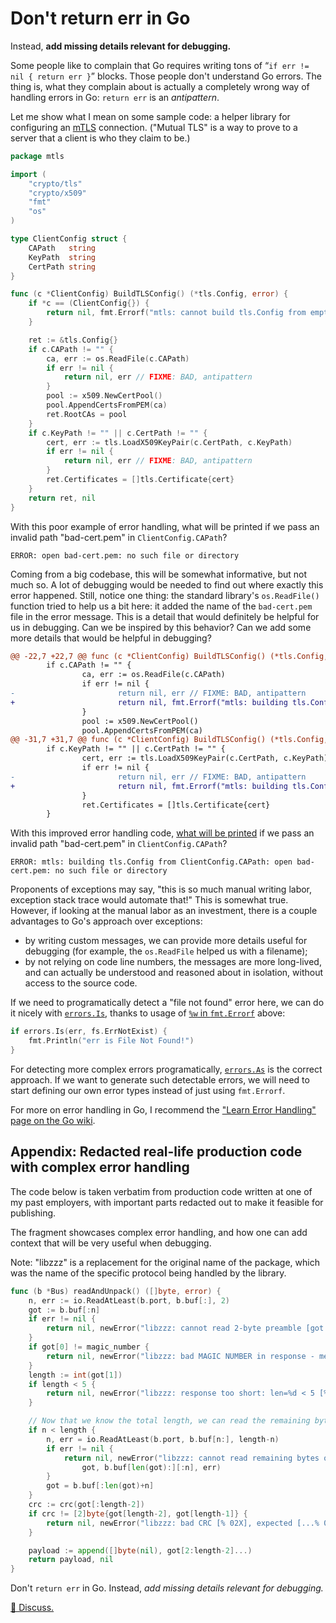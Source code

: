 # Don't return err in Go

Instead, **add missing details relevant for debugging.**

Some people like to complain
that Go requires writing tons of “`if err != nil { return err }`” blocks. 
Those people don't understand Go errors.
The thing is, what they complain about
is actually a completely wrong way of handling errors in Go:
`return err` is an *antipattern*.

Let me show what I mean on some sample code:
a helper library for configuring an [mTLS](https://en.wikipedia.org/wiki/mTLS#mTLS) connection.
("Mutual TLS" is a way to prove to a server that a client is who they claim to be.)

```go
package mtls

import (
	"crypto/tls"
	"crypto/x509"
	"fmt"
	"os"
)

type ClientConfig struct {
	CAPath   string
	KeyPath  string
	CertPath string
}

func (c *ClientConfig) BuildTLSConfig() (*tls.Config, error) {
	if *c == (ClientConfig{}) {
		return nil, fmt.Errorf("mtls: cannot build tls.Config from empty ClientConfig")
	}

	ret := &tls.Config{}
	if c.CAPath != "" {
		ca, err := os.ReadFile(c.CAPath)
		if err != nil {
			return nil, err // FIXME: BAD, antipattern
		}
		pool := x509.NewCertPool()
		pool.AppendCertsFromPEM(ca)
		ret.RootCAs = pool
	}
	if c.KeyPath != "" || c.CertPath != "" {
		cert, err := tls.LoadX509KeyPair(c.CertPath, c.KeyPath)
		if err != nil {
			return nil, err // FIXME: BAD, antipattern
		}
		ret.Certificates = []tls.Certificate{cert}
	}
	return ret, nil
}
```


With this poor example of error handling,
what will be printed if we pass an invalid path "bad-cert.pem" in `ClientConfig.CAPath`?

    ERROR: open bad-cert.pem: no such file or directory

Coming from a big codebase, this will be somewhat informative, but not much so.
A lot of debugging would be needed to find out where exactly this error happened.
Still, notice one thing: the standard library's `os.ReadFile()` function
tried to help us a bit here: it added the name of the `bad-cert.pem` file in the error message.
This is a detail that would definitely be helpful for us in debugging.
Can we be inspired by this behavior?
Can we add some more details that would be helpful in debugging?

```diff
@@ -22,7 +22,7 @@ func (c *ClientConfig) BuildTLSConfig() (*tls.Config, error) {
        if c.CAPath != "" {
                ca, err := os.ReadFile(c.CAPath)
                if err != nil {
-                       return nil, err // FIXME: BAD, antipattern
+                       return nil, fmt.Errorf("mtls: building tls.Config from ClientConfig.CAPath: %w", err)
                }
                pool := x509.NewCertPool()
                pool.AppendCertsFromPEM(ca)
@@ -31,7 +31,7 @@ func (c *ClientConfig) BuildTLSConfig() (*tls.Config, error) {
        if c.KeyPath != "" || c.CertPath != "" {
                cert, err := tls.LoadX509KeyPair(c.CertPath, c.KeyPath)
                if err != nil {
-                       return nil, err // FIXME: BAD, antipattern
+                       return nil, fmt.Errorf("mtls: building tls.Config from ClientConfig.KeyPath & .CertPath: %w", err)
                }
                ret.Certificates = []tls.Certificate{cert}
        }
```

With this improved error handling code,
[what will be printed](https://go.dev/play/p/bw-Q2jFY1U8)
if we pass an invalid path "bad-cert.pem" in `ClientConfig.CAPath`?

    ERROR: mtls: building tls.Config from ClientConfig.CAPath: open bad-cert.pem: no such file or directory

Proponents of exceptions may say,
"this is so much manual writing labor, exception stack trace would automate that!"
This is somewhat true.
However, if looking at the manual labor as an investment,
there is a couple advantages to Go's approach over exceptions:
 - by writing custom messages, we can provide more details useful for debugging
   (for example, the `os.ReadFile` helped us with a filename);
 - by not relying on code line numbers, the messages are more long-lived,
   and can actually be understood and reasoned about in isolation, without access to the source code.
   

If we need to programatically detect a "file not found" error here,
we can do it nicely with [`errors.Is`](https://pkg.go.dev/errors#Is),
thanks to usage of [`%w` in `fmt.Errorf`](https://pkg.go.dev/fmt#Errorf) above:

```go
if errors.Is(err, fs.ErrNotExist) {
	fmt.Println("err is File Not Found!")
}
```

For detecting more complex errors programatically,
[`errors.As`](https://pkg.go.dev/errors#As) is the correct approach.
If we want to generate such detectable errors,
we will need to start defining our own error types instead of just using `fmt.Errorf`.

For more on error handling in Go,
I recommend the
["Learn Error Handling" page on the Go wiki](https://go.dev/wiki/LearnErrorHandling).


## Appendix: Redacted real-life production code with complex error handling

The code below is taken verbatim from production code
written at one of my past employers,
with important parts redacted out to make it feasible for publishing.

The fragment showcases complex error handling,
and how one can add context
that will be very useful when debugging.

Note: "libzzz" is a replacement
for the original name of the package,
which was the name of the specific protocol being handled by the library.

```go
func (b *Bus) readAndUnpack() ([]byte, error) {
	n, err := io.ReadAtLeast(b.port, b.buf[:], 2)
	got := b.buf[:n]
	if err != nil {
		return nil, newError("libzzz: cannot read 2-byte preamble [got: % 02X] - error: %w", got, err)
	}
	if got[0] != magic_number {
		return nil, newError("libzzz: bad MAGIC NUMBER in response - message starts with: [% 02X] (expected XX...)", got)
	}
	length := int(got[1])
	if length < 5 {
		return nil, newError("libzzz: response too short: len=%d < 5 [% 02X]", length, got)
	}

	// Now that we know the total length, we can read the remaining bytes of the response
	if n < length {
		n, err = io.ReadAtLeast(b.port, b.buf[n:], length-n)
		if err != nil {
			return nil, newError("libzzz: cannot read remaining bytes of a packet [prefix=% 02X][rest=% 02X] - error: %w",
				got, b.buf[len(got):][:n], err)
		}
		got = b.buf[:len(got)+n]
	}
	crc := crc(got[:length-2])
	if crc != [2]byte{got[length-2], got[length-1]} {
		return nil, newError("libzzz: bad CRC [% 02X], expected [...% 02X]", got, crc[:])
	}

	payload := append([]byte(nil), got[2:length-2]...)
	return payload, nil
}
```

Don't `return err` in Go. Instead, *add missing details relevant for debugging.*

[💬 Discuss.](https://merveilles.town/@akavel/112455216061809157)

